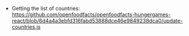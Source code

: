 - Getting the list of countries: https://github.com/openfoodfacts/openfoodfacts-hungergames-react/blob/6d4a4a3ebfd316fabd53888dce46e9849238dca0/update-countries.js
